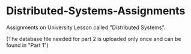 # Distributed-Systems-Assignments
Assignments on University Lesson called "Distributed Systems".

(The database file needed for part 2 is uploaded only once and can be found in "Part 1")
